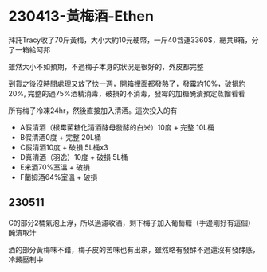 # 230413-黃梅酒-Ethen

拜託Tracy收了70斤黃梅，大小大約10元硬幣，一斤40含運3360$，總共8箱，分了一箱給阿邦

雖然大小不如預期，不過梅子本身的狀況是很好的，外皮都完整

到貨之後沒時間處理又放了快一週，開箱裡面都發熱了，發霉約10%，破損約20%, 完整的過75%酒精消毒，破損的不消毒，發霉的加糖醃漬預定蒸餾看看

所有梅子冷凍24hr，然後直接加入清酒。這次投入的有 

- A假清酒（根霉菌糖化清酒酵母發酵的白米）10度 + 完整 10L桶
- B假清酒0度 + 完整 20L桶
- C假清酒10度 + 破損 5L桶x3
- D真清酒（羽逸）10度 + 破損 5L桶
- E米酒70%室溫 + 破損
- F蘭姆酒64%室溫 + 破損

## 230511 

C的部分2桶氣泡上浮，所以過濾收酒，剩下梅子加入葡萄糖（手邊剛好有這個）醃漬取汁

酒的部分黃梅味不錯，梅子皮的苦味也有出來，雖然略有發酵不過還沒有發酵感，冷藏壓制中

## 